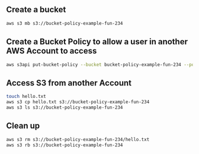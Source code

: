 ## Create a bucket

```sh
aws s3 mb s3://bucket-policy-example-fun-234
```

## Create a Bucket Policy to allow a user in another AWS Account to access

```sh
aws s3api put-bucket-policy --bucket bucket-policy-example-fun-234 --policy file://policy.json
```

## Access S3 from another Account
```sh
touch hello.txt
aws s3 cp hello.txt s3://bucket-policy-example-fun-234
aws s3 ls s3://bucket-policy-example-fun-234
```

## Clean up

```sh
aws s3 rm s3://bucket-policy-example-fun-234/hello.txt
aws s3 rb s3://bucket-policy-example-fun-234
```
